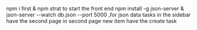 npm i first & npm strat to start the front end 
npm install -g json-server & json-server --watch db.json --port 5000 ,for json data
tasks in the sidebar have the second page 
in second page new item have the create task
